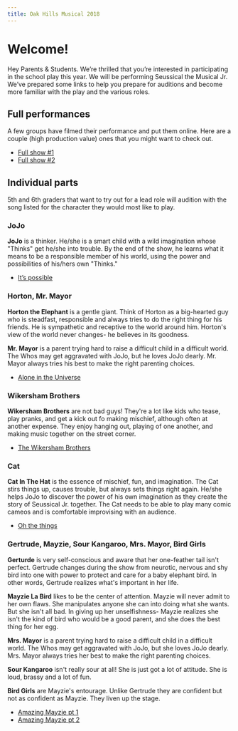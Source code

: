```yaml
---
title: Oak Hills Musical 2018
---
```


# Welcome!
Hey Parents & Students. We’re thrilled that you’re interested in participating in the school play this year. We will be performing Seussical the Musical Jr. We’ve prepared some links to help you prepare for auditions and become more familiar with the play and the various roles.

## Full performances
A few groups have filmed their performance and put them online. Here are a couple (high production value) ones that you might want to check out.

* [Full show #1](https://m.youtube.com/watch?v=KxMoia-pWx0)
* [Full show #2](https://m.youtube.com/watch?v=nmDJ-YeQPLg)

## Individual parts
5th and 6th graders that want to try out for a lead role will audition with the song listed for the character they would most like to play.

### JoJo
**JoJo**
is a thinker. He/she is a smart child with a wild imagination whose "Thinks" get he/she into trouble. By the end of the show, he learns what it means to be a responsible member of his world, using the power and possibilities of his/hers own "Thinks."

* [It’s possible](https://youtu.be/aSNXChwstjk?t=68)


### Horton, Mr. Mayor
**Horton the Elephant** is a gentle giant. Think of Horton as a big-hearted guy who is steadfast, responsible and always tries to do the right thing for his friends. He is sympathetic and receptive to the world around him. Horton's view of the world never changes- he believes in its goodness.

**Mr. Mayor** is a parent trying hard to raise a difficult child in a difficult world. The Whos may get aggravated with JoJo, but he loves JoJo dearly. Mr. Mayor always tries his best to make the right parenting choices.

* [Alone in the Universe](https://youtu.be/nGN6o6gIVCA?t=78)

### Wikersham Brothers
**Wikersham Brothers** are not bad guys! They're a lot like kids who tease, play pranks, and get a kick out fo making mischief, although often at another expense. They enjoy hanging out, playing of one another, and making music together on the street corner.

* [The Wikersham Brothers](https://youtu.be/rw4KW7ZSgQs?t=31)

### Cat
**Cat In The Hat** is the essence of mischief, fun, and imagination. The Cat stirs things up, causes trouble, but always sets things right again. He/she helps JoJo to discover the power of his own imagination as they create the story of Seussical Jr. together. The Cat needs to be able to play many comic cameos and is comfortable improvising with an audience.

* [Oh the things](https://youtu.be/drY9t5EO_XE?t=19)

### Gertrude, Mayzie, Sour Kangaroo, Mrs. Mayor, Bird Girls

**Gerturde** is very self-conscious and aware that her one-feather tail isn't perfect. Gertrude changes during the show from neurotic, nervous and shy bird into one with power to protect and care for a baby elephant bird. In other words, Gertrude realizes what's important in her life.

**Mayzie La Bird** likes to be the center of attention. Mayzie will never admit to her own flaws. She manipulates anyone she can into doing what she wants. But she isn't all bad. In giving up her unselfishness- Mayzie realizes she isn't the kind of bird who would be a good parent, and she does the best thing for her egg.

**Mrs. Mayor** is a parent trying hard to raise a difficult child in a difficult world. The Whos may get aggravated with JoJo, but she loves JoJo dearly. Mrs. Mayor always tries her  best to make the right parenting choices.

**Sour Kangaroo** isn't really sour at all! She is just got a lot of attitude. She is loud, brassy and a lot of fun.

**Bird Girls** are Mayzie's entourage. Unlike Gertrude they are confident but not as confident as Mayzie. They liven up the stage.


* [Amazing Mayzie pt 1](https://youtu.be/3aCInzmYLGQ?t=96)
* [Amazing Mayzie pt 2](https://youtu.be/3aCInzmYLGQ?t=183)
